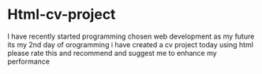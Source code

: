 # Html-cv-project
I have recently started programming chosen web development as my future its my 2nd day of orogramming i have created a cv project today using html please rate this and recommend and suggest me to enhance my performance 
